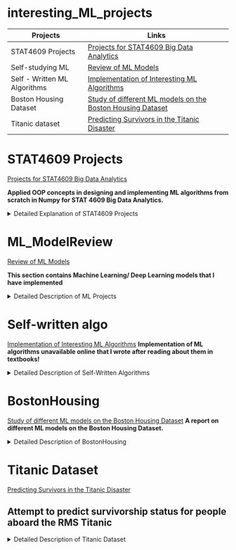 # interesting_ML_projects
| Projects| Links |
| ------ | ------ |
| STAT4609 Projects |[Projects for STAT4609 Big Data Analytics](STAT4609_Projects) |
| Self-studying ML | [Review of ML Models](ML_ModelReview) |
| Self - Written ML Algorithms | [Implementation of Interesting ML Algorithms](self_written_algo) |
|Boston Housing Dataset|[Study of different ML models on the Boston Housing Dataset](BostonHousing)|
|Titanic dataset|[Predicting Survivors in the Titanic Disaster](titanic_dataset)|

# **STAT4609 Projects**
[Projects for STAT4609 Big Data Analytics](STAT4609_Projects)

**Applied OOP concepts in designing and implementing ML algorithms from scratch in Numpy for STAT 4609 Big Data Analytics.**

<details>
  <summary>Detailed Explanation of STAT4609 Projects</summary>

# 1. HW1
[STAT4609_Projects_HW1](STAT4609_Projects/hw1_v2.ipynb)

- Implementation of **linear regression** from scratch using **Numpy**
- Implementation of **ridge regression** and **cross validation** for hyperparameter tuning for regularization hyperparameter

# 2. HW2
[STAT4609_Projects_HW2](STAT4609_Projects/hw2_v5.ipynb)

- Implementation of **logistic regression** and **Naive Bayes classifier** from scratch in **Numpy**

# 3. HW3
[STAT4609_Projects_HW3](STAT4609_Projects/hw3_v5.ipynb)

- Implemented **decision tree** from scratch in Numpy and fitted on iris dataset
- Extended algorithm to run **random forest** on iris dataset

# 4. HW4 
[STAT4609_Projects_HW4_GibbsSampler](STAT4609_Projects/hw4_v7.ipynb)

[STAT4609_Projects_HW4_ExpectationMaximization](STAT4609_Projects/hw4_v5_final.ipynb)

- Implemented **K-Nearest Neighbours (KNN)** model on synthetic dataset from scratch
- 1. Implemented **Gaussian Mixture Model (GMM)** on dataset and fitted it using **Expectation Maximization (EM)** algorithm
- 2. Implemented **Gaussian Mixture Model** on dataset fitted it using **Gibbs Sampler**
- **This project was _extremely difficult_ as EM was prone to blowing up due to bad initialization.**
- The Gibbs Sampler also was unable to converge to a desirable solution and I realized that you needed to perform **"thinning"** on the sampled parameters as the sampled parameters are correlated since it is a special case of **MCMC**.
- I had to simulate much more samples and average the **i\*100 th samples**, where i=1,2,3.. to reduce the correlation between samples and improve my estimate of the parameters. 
- This made me realize that **Monte Carlo simulation** for option pricing is extremely  computationally expensive as its standard deviation reduces by a factor of 10 as you increase the number of iterations by a factor of 100! _(std estimator=std of samples/sqrt(n))_

# HW5 (Final Project)
[STAT4609_Projects_HW5_Belkor](STAT4609_Projects/final_project_v4.ipynb)

- Implemented **Belkor** on the **Movie Lens** dataset to generate recommendations for moviegoers (Belkor was the winning submission of a Neflix Movie Reccomendation Competition)  
- It is difficult to use traditional machine learning algorithms as the data for movie goers are **extremely sparse**. 
- Forget about using NNs as the counts of ratings have a **long right tail** - most movies have little ratings and there is insufficient data to fit a NN model.
- The dataset is also extremely huge, making it difficult to use computationally expensive models as recommendations must be generated ASAP, making neighbourhood-based collaborative filtering a good choice.
</details>

# **ML_ModelReview**
[Review of ML Models](ML_ModelReview)

**This section contains Machine Learning/ Deep Learning models that I have implemented**

<details>
  <summary>Detailed Description of ML Projects</summary>

# 1. Review of Linear Regression
[Review of Linear Regression and its extensions](ML_ModelReview/Linear_model_review.ipynb)

- Review of Linear Regression models and some of its extensions, for example ridge/LASSO/LAR and Forward/Backward Selection 

# 2. Trees vs NN 
[Working File - Comparison of Tree-based Models vs Neural Networks](ML_ModelReview/MLP_v2.ipynb)

**Study of different ML models on the MNIST dataset of handwritten digits**
Although this dataset is not interesting (studies have shown that we can virtually get a near 100% classification rate on MNIST - further info in [Wiki link](https://en.wikipedia.org/wiki/MNIST_database)), this project demonstrates that sometimes the elementary models (**Random Forest** or **Decision Trees**), perform similarly to more flexible models (**NN**) and require **less computational power**.

**CNN** performs better than **MLP** with half the layers and much less computational time, showing that the **CNN** stucture is a superior model to the vanilla **MLP**.

Although **Tree-based** methods show comparable performance, **NN** are still superior to them as we can feed data to **NN** in batches, avoiding memory constraints. As GPUs are used for training models nowadays, **NN** also benefit from parallel computing vs **Tree-based** methods, which are trained sequentially.  

</details>

# **Self-written algo**
[Implementation of Interesting ML Algorithms](self_written_algo)
**Implementation of ML algorithms unavailable online that I wrote after reading about them in textbooks!**

<details>
  <summary>Detailed Description of Self-Written Algorithms</summary>
  
# 1. Successive Orthogonalization
[Implementation of Interesting ML Algorithms](self_written_algo)

</details>

# **BostonHousing**
[Study of different ML models on the Boston Housing Dataset](BostonHousing)
**A report on different ML models on the Boston Housing Dataset.**

<details>
  <summary>Detailed Description of BostonHousing</summary>
  
# 1. Boston Housing
[R code](https://github.com/YHtan1/interesting_ML_projects/blob/main/BostonHousing/Boston_final.R)
[Report](https://github.com/YHtan1/interesting_ML_projects/blob/main/BostonHousing/Boston.pdf)
- This report reviews different commonly used machine learning models like GLM/LR, SVM, tree-based methods like GBM/ Random Forests, etc. 
- This report provides a detailed demonstration on how to fit them correctly on data to extract insight on the dataset reviewed. 
- We will help build intuition on the unique characteristics of each model and how it affects the learning of data. 
</details>


# **Titanic Dataset**
[Predicting Survivors in the Titanic Disaster](titanic_dataset)
## **Attempt to predict survivorship status for people aboard the RMS Titanic**
<details>
  <summary>Detailed Description of Titanic Dataset</summary>

# 1. titanic_graphs
[Graphs](titanic_dataset/titanic_graphs.ipynb)
- In this file, I perform an in-depth analysis of the data, starting with plotting out the correlation heatmap of the data.
- I also plot the survival rates for each category for categorical features to investigate the effect of each individual feature on survivability.
- I also split the continuous numeric features into bins to improve predictability (reduces the number of splits that can be made based on values in that column-avoids overfitting)

# 2. titanic_final
[Finalized Models](titanic_dataset/titanic_final.ipynb)
- Stores the finalized models for submission
- Decided to use the XGBoost Random Forest as my final submission model - earning me a 78.23% accuracy rate (top 20% percentile)
- Best submissions score around 80% - quite satisfied with my results
- Also tried vanilla XGBoost and stacking (XGBoost+SVC->Logistic Regression) - however score is similar to XGBoost RF

# 3. Lesson Learnt from this Kaggle Competition
- Learnt data cleansing skills using pandas/ scikit-learn 
- Decision Trees may get higher scores than RF on small datasets (suspect that bootstrap samples for RF may not capture observations from rare cases) 
but variance between CV scores can be larger than decision trees - unable to generalize well to unseen test set
- Feature engineering is extremely important-binning the continous variables + grouping certain rare categories together often helps wiht performance
- Maybe Bayesian methods to weight estimators for a category vs estimator based on whole dataset will help reduce overfitting? (Worth further investigation)


</details>
